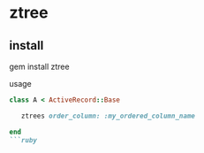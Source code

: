 ztree
=====


install
----------
  gem install ztree
  

usage
  
   ```ruby
   class A < ActiveRecord::Base
   
      ztrees order_column: :my_ordered_column_name
   
   end
   ```ruby
    
